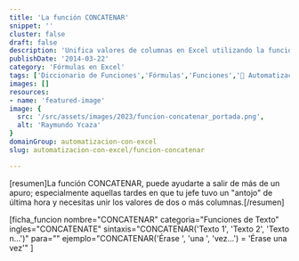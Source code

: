 ```yaml
---
title: 'La función CONCATENAR'
snippet: ''
cluster: false
draft: false 
description: 'Unifica valores de columnas en Excel utilizando la función CONCATENAR. Aprende a combinar datos de manera eficiente.'
publishDate: '2014-03-22'
category: 'Fórmulas en Excel'
tags: ['Diccionario de Funciones','Fórmulas','Funciones','🤖 Automatización con Excel']
images: []
resources: 
- name: 'featured-image'
image: {
  src: '/src/assets/images/2023/funcion-concatenar_portada.png',
  alt: 'Raymundo Ycaza'
}
domainGroup: automatizacion-con-excel
slug: automatizacion-con-excel/funcion-concatenar

---
```


\[resumen\]La función CONCATENAR, puede ayudarte a salir de más de un apuro; especialmente aquellas tardes en que tu jefe tuvo un "antojo" de última hora y necesitas unir los valores de dos o más columnas.\[/resumen\]

\[ficha\_funcion nombre="CONCATENAR" categoria="Funciones de Texto" ingles="CONCATENATE" sintaxis="CONCATENAR('Texto 1', 'Texto 2', 'Texto n...')" para="" ejemplo="CONCATENAR('Érase ', 'una ', 'vez...') = 'Érase una vez'" \]
